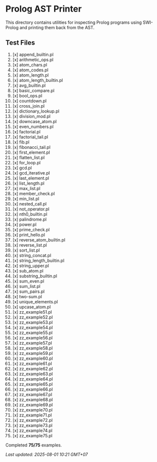 # Prolog AST Printer

This directory contains utilities for inspecting Prolog programs using SWI-Prolog and printing them back from the AST.

## Test Files

1. [x] append_builtin.pl
2. [x] arithmetic_ops.pl
3. [x] atom_chars.pl
4. [x] atom_codes.pl
5. [x] atom_length.pl
6. [x] atom_length_builtin.pl
7. [x] avg_builtin.pl
8. [x] basic_compare.pl
9. [x] bool_ops.pl
10. [x] countdown.pl
11. [x] cross_join.pl
12. [x] dictionary_lookup.pl
13. [x] division_mod.pl
14. [x] downcase_atom.pl
15. [x] even_numbers.pl
16. [x] factorial.pl
17. [x] factorial_tail.pl
18. [x] fib.pl
19. [x] fibonacci_tail.pl
20. [x] first_element.pl
21. [x] flatten_list.pl
22. [x] for_loop.pl
23. [x] gcd.pl
24. [x] gcd_iterative.pl
25. [x] last_element.pl
26. [x] list_length.pl
27. [x] max_list.pl
28. [x] member_check.pl
29. [x] min_list.pl
30. [x] nested_call.pl
31. [x] not_operator.pl
32. [x] nth0_builtin.pl
33. [x] palindrome.pl
34. [x] power.pl
35. [x] prime_check.pl
36. [x] print_hello.pl
37. [x] reverse_atom_builtin.pl
38. [x] reverse_list.pl
39. [x] sort_list.pl
40. [x] string_concat.pl
41. [x] string_length_builtin.pl
42. [x] string_upper.pl
43. [x] sub_atom.pl
44. [x] substring_builtin.pl
45. [x] sum_even.pl
46. [x] sum_list.pl
47. [x] sum_pairs.pl
48. [x] two-sum.pl
49. [x] unique_elements.pl
50. [x] upcase_atom.pl
51. [x] zz_example51.pl
52. [x] zz_example52.pl
53. [x] zz_example53.pl
54. [x] zz_example54.pl
55. [x] zz_example55.pl
56. [x] zz_example56.pl
57. [x] zz_example57.pl
58. [x] zz_example58.pl
59. [x] zz_example59.pl
60. [x] zz_example60.pl
61. [x] zz_example61.pl
62. [x] zz_example62.pl
63. [x] zz_example63.pl
64. [x] zz_example64.pl
65. [x] zz_example65.pl
66. [x] zz_example66.pl
67. [x] zz_example67.pl
68. [x] zz_example68.pl
69. [x] zz_example69.pl
70. [x] zz_example70.pl
71. [x] zz_example71.pl
72. [x] zz_example72.pl
73. [x] zz_example73.pl
74. [x] zz_example74.pl
75. [x] zz_example75.pl

Completed **75/75** examples.

_Last updated: 2025-08-01 10:21 GMT+07_
